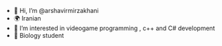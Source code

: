 - 👋 Hi, I’m @arshavirmirzakhani
- 🌍 Iranian 
- 👀 I’m interested in videogame programming , c++ and C# development 
- 🌱 Biology student

